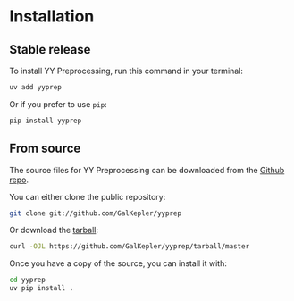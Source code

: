 # Installation

## Stable release

To install YY Preprocessing, run this command in your terminal:

```sh
uv add yyprep
```

Or if you prefer to use `pip`:

```sh
pip install yyprep
```

## From source

The source files for YY Preprocessing can be downloaded from the [Github repo](https://github.com/GalKepler/yyprep).

You can either clone the public repository:

```sh
git clone git://github.com/GalKepler/yyprep
```

Or download the [tarball](https://github.com/GalKepler/yyprep/tarball/master):

```sh
curl -OJL https://github.com/GalKepler/yyprep/tarball/master
```

Once you have a copy of the source, you can install it with:

```sh
cd yyprep
uv pip install .
```
